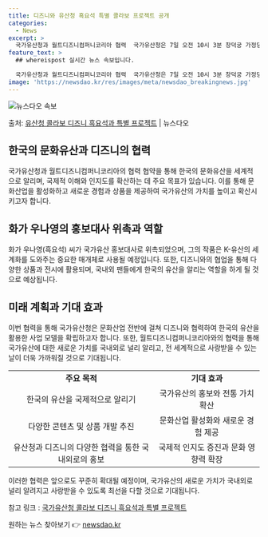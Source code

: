 ```yaml
---
title: 디즈니와 유산청 흑요석 특별 콜라보 프로젝트 공개
categories:
  - News
excerpt: >
  국가유산청과 월트디즈니컴퍼니코리아 협력  국가유산청은 7일 오전 10시 3분 창덕궁 가정당에서 월트디즈니컴퍼…
feature_text: >
  ## whereispost 실시간 뉴스 속보입니다.

  국가유산청과 월트디즈니컴퍼니코리아 협력  국가유산청은 7일 오전 10시 3분 창덕궁 가정당에서 월트디즈니컴퍼…
image: 'https://newsdao.kr/res/images/meta/newsdao_breakingnews.jpg'
---
```


![뉴스다오 속보](https://newsdao.kr/res/images/meta/newsdao_breakingnews.jpg)

<p>출처: <a href="https://newsdao.kr/4131" rel="dofollow">유산청 콜라보 디즈니 흑요석과 특별 프로젝트</a> | 뉴스다오</p>

<h2 data-ke-size="size26">한국의 문화유산과 디즈니의 협력</h2>
<p data-ke-size="size16">국가유산청과 월트디즈니컴퍼니코리아의 협력 협약을 통해 한국의 문화유산을 세계적으로 알리며, 국제적 이해와 인지도를 확산하는 데 주요 목표가 있습니다. 이를 통해 문화산업을 활성화하고 새로운 경험과 상품을 제공하여 국가유산의 가치를 높이고 확산시키고자 합니다.</p>

<h2 data-ke-size="size26">화가 우나영의 홍보대사 위촉과 역할</h2>
<p data-ke-size="size16">화가 우나영(흑요석) 씨가 국가유산 홍보대사로 위촉되었으며, 그의 작품은 K-유산의 세계화를 도와주는 중요한 매개체로 사용될 예정입니다. 또한, 디즈니와의 협업을 통해 다양한 상품과 전시에 활용되며, 국내외 팬들에게 한국의 유산을 알리는 역할을 하게 될 것으로 예상됩니다.</p>

<h2 data-ke-size="size26">미래 계획과 기대 효과</h2>
<p data-ke-size="size16">이번 협력을 통해 국가유산청은 문화산업 전반에 걸쳐 디즈니와 협력하여 한국의 유산을 활용한 사업 모델을 확립하고자 합니다. 또한, 월트디즈니컴퍼니코리아와의 협력을 통해 국가유산에 대한 새로운 가치를 국내외로 널리 알리고, 전 세계적으로 사랑받을 수 있는 날이 더욱 가까워질 것으로 기대됩니다.</p>

<table>
	<tr>
		<td style="text-align: center; height: 17px;"><b>주요 목적</b></td>
		<td style="text-align: center; height: 17px;"><b>기대 효과</b></td>
	</tr>
	<tr>
		<td style="text-align: center; height: 17px;">한국의 유산을 국제적으로 알리기</td>
		<td style="text-align: center; height: 17px;">국가유산의 홍보와 전통 가치 확산</td>
	</tr>
	<tr>
		<td style="text-align: center; height: 17px;">다양한 콘텐츠 및 상품 개발 추진</td>
		<td style="text-align: center; height: 17px;">문화산업 활성화와 새로운 경험 제공</td>
	</tr>
	<tr>
		<td style="text-align: center; height: 17px;">유산청과 디즈니의 다양한 협력을 통한 국내외로의 홍보</td>
		<td style="text-align: center; height: 17px;">국제적 인지도 증진과 문화 영향력 확장</td>
	</tr>
</table>

<p data-ke-size="size16">이러한 협력은 앞으로도 꾸준히 확대될 예정이며, 국가유산의 새로운 가치가 국내외로 널리 알려지고 사랑받을 수 있도록 최선을 다할 것으로 기대됩니다.</p>
<p data-ke-size="size16">참고 링크 : <a href="https://newsdao.kr/4131">국가유산청 콜라보 디즈니 흑요석과 특별 프로젝트</a></p> 

원하는 뉴스 찾아보기 👉 <a href="https://newsdao.kr" rel="dofollow">newsdao.kr</a>


